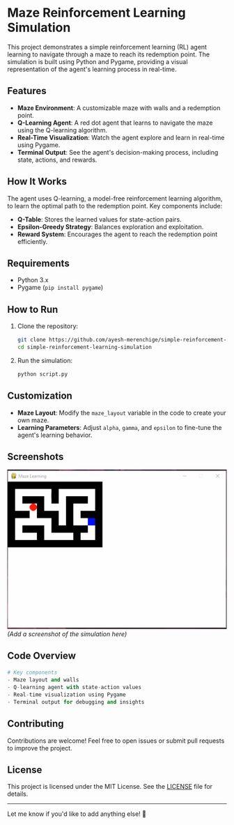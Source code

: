 # Maze Reinforcement Learning Simulation

This project demonstrates a simple reinforcement learning (RL) agent learning to navigate through a maze to reach its redemption point. The simulation is built using Python and Pygame, providing a visual representation of the agent's learning process in real-time.

## Features
- **Maze Environment**: A customizable maze with walls and a redemption point.
- **Q-Learning Agent**: A red dot agent that learns to navigate the maze using the Q-learning algorithm.
- **Real-Time Visualization**: Watch the agent explore and learn in real-time using Pygame.
- **Terminal Output**: See the agent's decision-making process, including state, actions, and rewards.

## How It Works
The agent uses Q-learning, a model-free reinforcement learning algorithm, to learn the optimal path to the redemption point. Key components include:
- **Q-Table**: Stores the learned values for state-action pairs.
- **Epsilon-Greedy Strategy**: Balances exploration and exploitation.
- **Reward System**: Encourages the agent to reach the redemption point efficiently.

## Requirements
- Python 3.x
- Pygame (`pip install pygame`)

## How to Run
1. Clone the repository:
   ```bash
   git clone https://github.com/ayesh-merenchige/simple-reinforcement-learning-simulation
   cd simple-reinforcement-learning-simulation
   ```
2. Run the simulation:
   ```bash
   python script.py
   ```

## Customization
- **Maze Layout**: Modify the `maze_layout` variable in the code to create your own maze.
- **Learning Parameters**: Adjust `alpha`, `gamma`, and `epsilon` to fine-tune the agent's learning behavior.

## Screenshots
![Maze Simulation](screenshot.png) *(Add a screenshot of the simulation here)*

## Code Overview
```python
# Key components
- Maze layout and walls
- Q-learning agent with state-action values
- Real-time visualization using Pygame
- Terminal output for debugging and insights
```

## Contributing
Contributions are welcome! Feel free to open issues or submit pull requests to improve the project.

## License
This project is licensed under the MIT License. See the [LICENSE](LICENSE) file for details.

---

Let me know if you'd like to add anything else! 🚀
